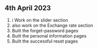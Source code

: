 ## 4th April 2023

1. i Work on the slider section
2. also work on the Exchange rate section
3. Built the forget-password pages
4. Built the personal information pages
5. Built the successful reset pages
